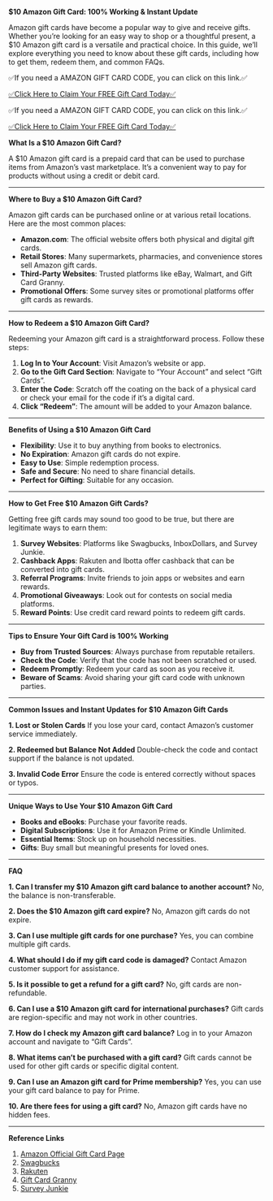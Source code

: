 **$10 Amazon Gift Card: 100% Working & Instant Update**

Amazon gift cards have become a popular way to give and receive gifts. Whether you’re looking for an easy way to shop or a thoughtful present, a $10 Amazon gift card is a versatile and practical choice. In this guide, we’ll explore everything you need to know about these gift cards, including how to get them, redeem them, and common FAQs.

✅If you need a AMAZON GIFT CARD CODE, you can click on this link.✅

[✅Click Here to Claim Your FREE Gift Card Today✅](https://dmfarid.com/amazon-free-gift-card/)

✅If you need a AMAZON GIFT CARD CODE, you can click on this link.✅

[✅Click Here to Claim Your FREE Gift Card Today✅](https://dmfarid.com/amazon-free-gift-card/)

**What Is a $10 Amazon Gift Card?**

A $10 Amazon gift card is a prepaid card that can be used to purchase items from Amazon’s vast marketplace. It’s a convenient way to pay for products without using a credit or debit card.

---

**Where to Buy a $10 Amazon Gift Card?**

Amazon gift cards can be purchased online or at various retail locations. Here are the most common places:

- **Amazon.com**: The official website offers both physical and digital gift cards.
- **Retail Stores**: Many supermarkets, pharmacies, and convenience stores sell Amazon gift cards.
- **Third-Party Websites**: Trusted platforms like eBay, Walmart, and Gift Card Granny.
- **Promotional Offers**: Some survey sites or promotional platforms offer gift cards as rewards.

---

**How to Redeem a $10 Amazon Gift Card?**

Redeeming your Amazon gift card is a straightforward process. Follow these steps:

1. **Log In to Your Account**: Visit Amazon’s website or app.
2. **Go to the Gift Card Section**: Navigate to “Your Account” and select “Gift Cards”.
3. **Enter the Code**: Scratch off the coating on the back of a physical card or check your email for the code if it’s a digital card.
4. **Click “Redeem”**: The amount will be added to your Amazon balance.

---

**Benefits of Using a $10 Amazon Gift Card**

- **Flexibility**: Use it to buy anything from books to electronics.
- **No Expiration**: Amazon gift cards do not expire.
- **Easy to Use**: Simple redemption process.
- **Safe and Secure**: No need to share financial details.
- **Perfect for Gifting**: Suitable for any occasion.

---

**How to Get Free $10 Amazon Gift Cards?**

Getting free gift cards may sound too good to be true, but there are legitimate ways to earn them:

1. **Survey Websites**: Platforms like Swagbucks, InboxDollars, and Survey Junkie.
2. **Cashback Apps**: Rakuten and Ibotta offer cashback that can be converted into gift cards.
3. **Referral Programs**: Invite friends to join apps or websites and earn rewards.
4. **Promotional Giveaways**: Look out for contests on social media platforms.
5. **Reward Points**: Use credit card reward points to redeem gift cards.

---

**Tips to Ensure Your Gift Card is 100% Working**

- **Buy from Trusted Sources**: Always purchase from reputable retailers.
- **Check the Code**: Verify that the code has not been scratched or used.
- **Redeem Promptly**: Redeem your card as soon as you receive it.
- **Beware of Scams**: Avoid sharing your gift card code with unknown parties.

---

**Common Issues and Instant Updates for $10 Amazon Gift Cards**

**1. Lost or Stolen Cards**
If you lose your card, contact Amazon’s customer service immediately.

**2. Redeemed but Balance Not Added**
Double-check the code and contact support if the balance is not updated.

**3. Invalid Code Error**
Ensure the code is entered correctly without spaces or typos.

---

**Unique Ways to Use Your $10 Amazon Gift Card**

- **Books and eBooks**: Purchase your favorite reads.
- **Digital Subscriptions**: Use it for Amazon Prime or Kindle Unlimited.
- **Essential Items**: Stock up on household necessities.
- **Gifts**: Buy small but meaningful presents for loved ones.

---

**FAQ**

**1. Can I transfer my $10 Amazon gift card balance to another account?**
No, the balance is non-transferable.

**2. Does the $10 Amazon gift card expire?**
No, Amazon gift cards do not expire.

**3. Can I use multiple gift cards for one purchase?**
Yes, you can combine multiple gift cards.

**4. What should I do if my gift card code is damaged?**
Contact Amazon customer support for assistance.

**5. Is it possible to get a refund for a gift card?**
No, gift cards are non-refundable.

**6. Can I use a $10 Amazon gift card for international purchases?**
Gift cards are region-specific and may not work in other countries.

**7. How do I check my Amazon gift card balance?**
Log in to your Amazon account and navigate to “Gift Cards”.

**8. What items can’t be purchased with a gift card?**
Gift cards cannot be used for other gift cards or specific digital content.

**9. Can I use an Amazon gift card for Prime membership?**
Yes, you can use your gift card balance to pay for Prime.

**10. Are there fees for using a gift card?**
No, Amazon gift cards have no hidden fees.

---

**Reference Links**

1. [Amazon Official Gift Card Page](https://dmfarid.com/amazon-free-gift-card/)
2. [Swagbucks](https://dmfarid.com/amazon-free-gift-card/)
3. [Rakuten](https://dmfarid.com/amazon-free-gift-card/)
4. [Gift Card Granny](https://dmfarid.com/amazon-free-gift-card/)
5. [Survey Junkie](https://dmfarid.com/amazon-free-gift-card/)
